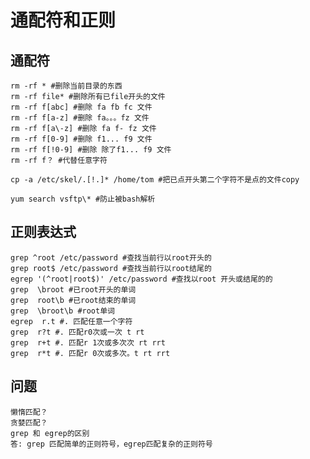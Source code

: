 # 通配符和正则

## 通配符
	rm -rf * #删除当前目录的东西
	rm -rf file* #删除所有已file开头的文件
	rm -rf f[abc] #删除 fa fb fc 文件
	rm -rf f[a-z] #删除 fa。。。fz 文件
	rm -rf f[a\-z] #删除 fa f- fz 文件
	rm -rf f[0-9] #删除 f1... f9 文件
	rm -rf f[!0-9] #删除 除了f1... f9 文件
	rm -rf f？ #代替任意字符
	
	cp -a /etc/skel/.[!.]* /home/tom #把已点开头第二个字符不是点的文件copy

	yum search vsftp\* #防止被bash解析

## 正则表达式
	grep ^root /etc/password #查找当前行以root开头的
	grep root$ /etc/password #查找当前行以root结尾的
	egrep '(^root|root$)' /etc/password #查找以root 开头或结尾的的
	grep  \broot #已root开头的单词
	grep  root\b #已root结束的单词
	grep  \broot\b #root单词
	egrep  r.t #. 匹配任意一个字符
	grep  r?t #. 匹配r0次或一次 t rt
	grep  r+t #. 匹配r 1次或多次次 rt rrt
	grep  r*t #. 匹配r 0次或多次。t rt rrt
	
## 问题 
	懒惰匹配？
	贪婪匹配？
	grep 和 egrep的区别
	答: grep 匹配简单的正则符号，egrep匹配复杂的正则符号


	

	


	
	
	
	